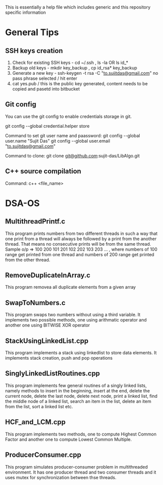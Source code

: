 This is essentially a help file which includes generic and this repository specific information

# General Tips

## SSH keys creation

1. Check for existing SSH keys - cd ~/.ssh , ls -la OR ls id_*
2. Backup old keys - mkdir key_backup , cp id_rsa* key_backup
3. Generate a new key - 
   ssh-keygen -t rsa -C "to.sujitdas@gmail.com"
   no pass phrase selected / hit enter
4. cat yes.pub   / this is the public key generated, content needs to be copied and pasetd into bitbucket

## Git config

You can use the git config to enable credentials storage in git.

git config --global credential.helper store

Command to set git user name and paassword:
git config --global user.name "Sujit Das"
git config --global user.email "to.sujitdas@gmail.com"

Command to clone: git clone git@github.com:sujit-das/LibAlgo.git

## C++ source compilation

Command: c++ <file_name> 

# DSA-OS

## MultithreadPrintf.c

This program prints numbers from two different threads in such a way that one print from a thread will always be followed by a print from the another thread.
That means no consecutive prints will be from the same thread.
Sample o/p => 100
              200
              101
              201
              102
              202
              103
              203
              ...
              , where numbers of 100 range get printed from one thread and numbers of 200 range get printed from the other thread.
              
## RemoveDuplicateInArray.c

This program removea all duplicate elements from a given array

## SwapToNumbers.c

This program swaps two numbers without using a third variable. It implements two possible methods, one using arithmatic operator and another one using BITWISE XOR operator

## StackUsingLinkedList.cpp

This program implements a stack using linkedlist to store data elements. It implements stack creation, push and pop operations

## SinglyLinkedListRoutines.cpp

This program implements few general routines of a singly linked lists, namely methods to insert in the beginning, insert at the end, delete the current node, delete the last node, delete next node, print a linked list, find the middle node of a linked list, search an item in the list, delete an item from the list, sort a linked list etc.

## HCF_and_LCM.cpp

This program implements two methods, one to compute Highest Common Factor and another one to compute Lowest Common Multiple.

## ProducerConsumer.cpp

This program simulates producer-consumer problem in multithreaded environment. It has one producer thread and two consumer threads and it uses mutex for synchronization between thse threads.

